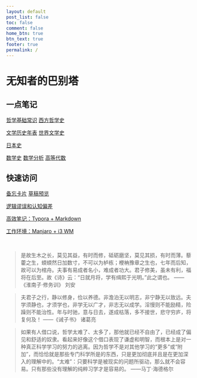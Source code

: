 ```yaml
---
layout: default
post_list: false
toc: false
comment: false
home_btn: true
btn_text: true
footer: true
permalink: /
---
```


# 无知者的巴别塔

## 一点笔记

[哲学基础常识](/phil/b.introduction)
[西方哲学史](/phil/c.history)

[文学历史年表](/lit/a.timelines)
[世界文学史](lit/b.history)

[日本史](/hist/f.japan.timelines)

[数学史](/math/b.history)
[数学分析](/math/ca.analysis)
[高等代数](/math/da.algebra)


## 快速访问

[备忘卡片](/ZHEAT)
[草稿预览](/ZRAFT)

[逻辑谬误和认知偏差](/wrtg/逻辑谬误和认知偏差)

[高效笔记：Typora + Markdown](/wrtg/Typora+Markdown)

[工作环境：Manjaro + i3 WM](/wrtg/Manjaro+i3wm)

<br>


> 是故生木之长，莫见其益，有时而修，砥砺磨坚，莫见其损，有时而薄。藜藿之生，蝡蝡然日加数寸，不可以为栌栋；楩柟豫章之生也，七年而后知，故可以为棺舟。夫事有易成者名小，难成者功大。君子修美，虽未有利，福将在后至。故《诗》云：“日就月将，学有缉熙于光明。”此之谓也。 ——《淮南子·修务训》 刘安

> 夫君子之行，静以修身，俭以养德。非澹泊无以明志，非宁静无以致远。夫学须静也，才须学也，非学无以广才，非志无以成学。淫慢则不能励精，险躁则不能治性。年与时驰，意与日去，遂成枯落，多不接世，悲守穷庐，将复何及！ ——《诫子书》 诸葛亮

> 如果有人借口说，哲学太难了、太多了，那他就已经不自由了，已经成了偏见和舒适的奴隶。看起来好像这个借口表现了谦虚和明智，而根本上是对一种真正科学学习的努力的逃离。因为哲学不是对其他学习的“更多”或“附加”，而恰恰就是那些专门科学所是的东西，只是更加彻底并且是在更加深入的理解中的。“太难”：只要科学是被现实的问题所驱动，那么就不会容易。只有那些没有理解的纯粹习学才是容易的。 ——马丁·海德格尔